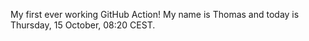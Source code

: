 My first ever working GitHub Action!
My name is Thomas and today is Thursday, 15 October, 08:20 CEST. 
